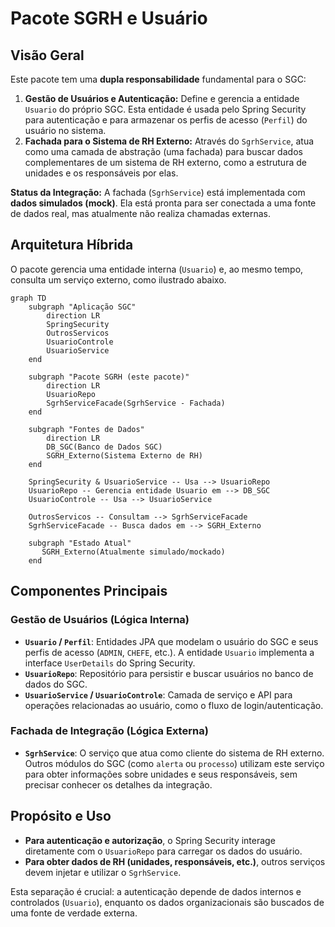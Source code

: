 # Pacote SGRH e Usuário

## Visão Geral
Este pacote tem uma **dupla responsabilidade** fundamental para o SGC:

1.  **Gestão de Usuários e Autenticação:** Define e gerencia a entidade `Usuario` do próprio SGC. Esta entidade é usada pelo Spring Security para autenticação e para armazenar os perfis de acesso (`Perfil`) do usuário no sistema.
2.  **Fachada para o Sistema de RH Externo:** Através do `SgrhService`, atua como uma camada de abstração (uma fachada) para buscar dados complementares de um sistema de RH externo, como a estrutura de unidades e os responsáveis por elas.

**Status da Integração:** A fachada (`SgrhService`) está implementada com **dados simulados (mock)**. Ela está pronta para ser conectada a uma fonte de dados real, mas atualmente não realiza chamadas externas.

## Arquitetura Híbrida
O pacote gerencia uma entidade interna (`Usuario`) e, ao mesmo tempo, consulta um serviço externo, como ilustrado abaixo.

```mermaid
graph TD
    subgraph "Aplicação SGC"
        direction LR
        SpringSecurity
        OutrosServicos
        UsuarioControle
        UsuarioService
    end

    subgraph "Pacote SGRH (este pacote)"
        direction LR
        UsuarioRepo
        SgrhServiceFacade(SgrhService - Fachada)
    end

    subgraph "Fontes de Dados"
        direction LR
        DB_SGC(Banco de Dados SGC)
        SGRH_Externo(Sistema Externo de RH)
    end

    SpringSecurity & UsuarioService -- Usa --> UsuarioRepo
    UsuarioRepo -- Gerencia entidade Usuario em --> DB_SGC
    UsuarioControle -- Usa --> UsuarioService

    OutrosServicos -- Consultam --> SgrhServiceFacade
    SgrhServiceFacade -- Busca dados em --> SGRH_Externo

    subgraph "Estado Atual"
       SGRH_Externo(Atualmente simulado/mockado)
    end
```

## Componentes Principais

### Gestão de Usuários (Lógica Interna)
- **`Usuario` / `Perfil`**: Entidades JPA que modelam o usuário do SGC e seus perfis de acesso (`ADMIN`, `CHEFE`, etc.). A entidade `Usuario` implementa a interface `UserDetails` do Spring Security.
- **`UsuarioRepo`**: Repositório para persistir e buscar usuários no banco de dados do SGC.
- **`UsuarioService` / `UsuarioControle`**: Camada de serviço e API para operações relacionadas ao usuário, como o fluxo de login/autenticação.

### Fachada de Integração (Lógica Externa)
- **`SgrhService`**: O serviço que atua como cliente do sistema de RH externo. Outros módulos do SGC (como `alerta` ou `processo`) utilizam este serviço para obter informações sobre unidades e seus responsáveis, sem precisar conhecer os detalhes da integração.

## Propósito e Uso
- **Para autenticação e autorização**, o Spring Security interage diretamente com o `UsuarioRepo` para carregar os dados do usuário.
- **Para obter dados de RH (unidades, responsáveis, etc.)**, outros serviços devem injetar e utilizar o `SgrhService`.

Esta separação é crucial: a autenticação depende de dados internos e controlados (`Usuario`), enquanto os dados organizacionais são buscados de uma fonte de verdade externa.